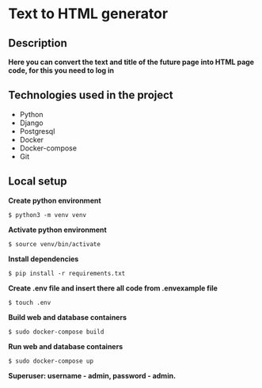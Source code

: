 # Text to HTML generator

## Description

**Here you can convert the text and title of the future page into HTML page code, for this you need to log in**

## Technologies used in the project
- Python
- Django
- Postgresql
- Docker
- Docker-compose
- Git

## Local setup

**Create python environment**

```
$ python3 -m venv venv
```

**Activate python environment**

```
$ source venv/bin/activate
```

**Install dependencies**

```
$ pip install -r requirements.txt
```

**Create .env file and insert there all code from .envexample file**

```
$ touch .env
```

**Build web and database containers**

```
$ sudo docker-compose build
```

**Run web and database containers**

```
$ sudo docker-compose up
```

**Superuser: username - admin, password - admin.**